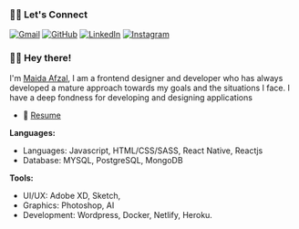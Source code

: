 ### 🙋‍♀️ Let's Connect
<p align="left">
	<a href="mailto:myyddaa@gmail.com"><img src="https://img.icons8.com/bubbles/50/000000/gmail.png" alt="Gmail"/></a>
	<a href="https://github.com/mydafzal"><img src="https://img.icons8.com/bubbles/50/000000/github.png" alt="GitHub"/></a>
	<a href="https://www.linkedin.com/in/mydafzal/"><img src="https://img.icons8.com/bubbles/50/000000/linkedin.png" alt="LinkedIn"/></a>
	<a href="https://instagram.com/maidaNsiddique"><img src="https://img.icons8.com/bubbles/50/000000/instagram.png" alt="Instagram"/></a>	
</p>

### 👋🏻 Hey there!  

I'm [Maida Afzal](https://maidaportfolio.netlify.app/), I am a frontend designer and developer who has always developed a mature approach towards my goals and the situations I face. I have a deep fondness for developing and designing applications
- 📝 [Resume](https://drive.google.com/file/d/1sq8eXcSfbHP54JxLogm_hBwr3NMKUS-G/view?usp=sharing)

**Languages:**
- Languages: Javascript, HTML/CSS/SASS, React Native, Reactjs
- Database: MYSQL, PostgreSQL, MongoDB

**Tools:**
- UI/UX: Adobe XD, Sketch,
- Graphics: Photoshop, AI
- Development: Wordpress, Docker, Netlify, Heroku.






